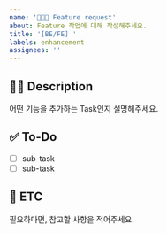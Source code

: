 ```yaml
---
name: '👨🏻‍💻 Feature request'
about: Feature 작업에 대해 작성해주세요.
title: '[BE/FE] '
labels: enhancement
assignees: ''
---
```


## ✍🏻 Description

어떤 기능을 추가하는 Task인지 설명해주세요.

## ✅ To-Do

- [ ] sub-task
- [ ] sub-task

## 📨 ETC

필요하다면, 참고할 사항을 적어주세요.
